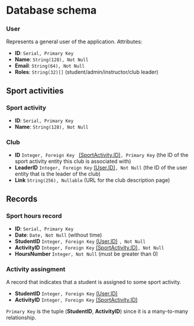 # Database schema

### User

Represents a general user of the application.
Attributes:
- **ID**: ```Serial, Primary Key``` 
- **Name**: ```String(128), Not Null```
- **Email**: ```String(64), Not Null```
- **Roles**: ```String(32)[]``` (student/admin/instructor/club leader)

## Sport activities

### Sport activity
- **ID**: ```Serial, Primary Key```
- **Name**: ```String(128), Not Null```

### Club
- **ID** ```Integer, Foreign Key ``` [(SportActivity.ID)](#sport-activity)```, Primary Key``` (the ID of the sport activity entity this club is associated with)
- **LeaderID** ```Integer, Foreign Key``` [(User.ID)](#user)```, Not Null``` (the ID of the user entity that is the leader of the club)
- **Link** ```String(256), Nullable``` (URL for the club description page)

## Records

### Sport hours record

- **ID**: ```Serial, Primary Key```
- **Date**: ```Date, Not Null``` (without time)
- **StudentID** ```Integer, Foreign Key``` [(User.ID)](#user) ```, Not Null``` 
- **ActivityID** ```Integer, Foreign Key``` [(SportActivity.ID)](#sport-activity)```, Not Null```
- **HoursNumber** ```Integer, Not Null``` (must be greater than 0)

### Activity assingment

A record that indicates that a student is assigned to some sport activity.

- **StudentID** ```Integer, Foreign Key``` [(User.ID)](#user)
- **ActivityID** ```Integer, Foreign Key``` [(SportActivity.ID)](#sport-activity)

```Primary Key``` is the tuple (**StudentID**, **ActivityID**) since it is a many-to-many relationship.
